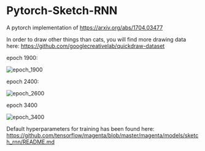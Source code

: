 # Pytorch-Sketch-RNN
A pytorch implementation of https://arxiv.org/abs/1704.03477

In order to draw other things than cats, you will find more drawing data here: https://github.com/googlecreativelab/quickdraw-dataset

epoch 1900:

![epoch_1900](images/1900_output_.jpg)

epoch 2400:

![epoch_2600](images/2600_output_.jpg)

epoch 3400

![epoch_3400](images/3400_output_.jpg)

Default hyperparameters for training has been found here: https://github.com/tensorflow/magenta/blob/master/magenta/models/sketch_rnn/README.md
